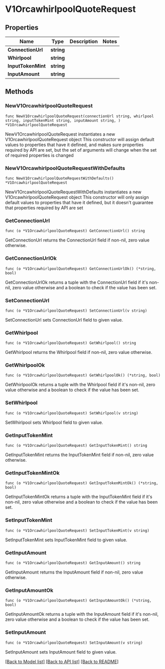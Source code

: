 # V1OrcawhirlpoolQuoteRequest

## Properties

Name | Type | Description | Notes
------------ | ------------- | ------------- | -------------
**ConnectionUrl** | **string** |  | 
**Whirlpool** | **string** |  | 
**InputTokenMint** | **string** |  | 
**InputAmount** | **string** |  | 

## Methods

### NewV1OrcawhirlpoolQuoteRequest

`func NewV1OrcawhirlpoolQuoteRequest(connectionUrl string, whirlpool string, inputTokenMint string, inputAmount string, ) *V1OrcawhirlpoolQuoteRequest`

NewV1OrcawhirlpoolQuoteRequest instantiates a new V1OrcawhirlpoolQuoteRequest object
This constructor will assign default values to properties that have it defined,
and makes sure properties required by API are set, but the set of arguments
will change when the set of required properties is changed

### NewV1OrcawhirlpoolQuoteRequestWithDefaults

`func NewV1OrcawhirlpoolQuoteRequestWithDefaults() *V1OrcawhirlpoolQuoteRequest`

NewV1OrcawhirlpoolQuoteRequestWithDefaults instantiates a new V1OrcawhirlpoolQuoteRequest object
This constructor will only assign default values to properties that have it defined,
but it doesn't guarantee that properties required by API are set

### GetConnectionUrl

`func (o *V1OrcawhirlpoolQuoteRequest) GetConnectionUrl() string`

GetConnectionUrl returns the ConnectionUrl field if non-nil, zero value otherwise.

### GetConnectionUrlOk

`func (o *V1OrcawhirlpoolQuoteRequest) GetConnectionUrlOk() (*string, bool)`

GetConnectionUrlOk returns a tuple with the ConnectionUrl field if it's non-nil, zero value otherwise
and a boolean to check if the value has been set.

### SetConnectionUrl

`func (o *V1OrcawhirlpoolQuoteRequest) SetConnectionUrl(v string)`

SetConnectionUrl sets ConnectionUrl field to given value.


### GetWhirlpool

`func (o *V1OrcawhirlpoolQuoteRequest) GetWhirlpool() string`

GetWhirlpool returns the Whirlpool field if non-nil, zero value otherwise.

### GetWhirlpoolOk

`func (o *V1OrcawhirlpoolQuoteRequest) GetWhirlpoolOk() (*string, bool)`

GetWhirlpoolOk returns a tuple with the Whirlpool field if it's non-nil, zero value otherwise
and a boolean to check if the value has been set.

### SetWhirlpool

`func (o *V1OrcawhirlpoolQuoteRequest) SetWhirlpool(v string)`

SetWhirlpool sets Whirlpool field to given value.


### GetInputTokenMint

`func (o *V1OrcawhirlpoolQuoteRequest) GetInputTokenMint() string`

GetInputTokenMint returns the InputTokenMint field if non-nil, zero value otherwise.

### GetInputTokenMintOk

`func (o *V1OrcawhirlpoolQuoteRequest) GetInputTokenMintOk() (*string, bool)`

GetInputTokenMintOk returns a tuple with the InputTokenMint field if it's non-nil, zero value otherwise
and a boolean to check if the value has been set.

### SetInputTokenMint

`func (o *V1OrcawhirlpoolQuoteRequest) SetInputTokenMint(v string)`

SetInputTokenMint sets InputTokenMint field to given value.


### GetInputAmount

`func (o *V1OrcawhirlpoolQuoteRequest) GetInputAmount() string`

GetInputAmount returns the InputAmount field if non-nil, zero value otherwise.

### GetInputAmountOk

`func (o *V1OrcawhirlpoolQuoteRequest) GetInputAmountOk() (*string, bool)`

GetInputAmountOk returns a tuple with the InputAmount field if it's non-nil, zero value otherwise
and a boolean to check if the value has been set.

### SetInputAmount

`func (o *V1OrcawhirlpoolQuoteRequest) SetInputAmount(v string)`

SetInputAmount sets InputAmount field to given value.



[[Back to Model list]](../README.md#documentation-for-models) [[Back to API list]](../README.md#documentation-for-api-endpoints) [[Back to README]](../README.md)


